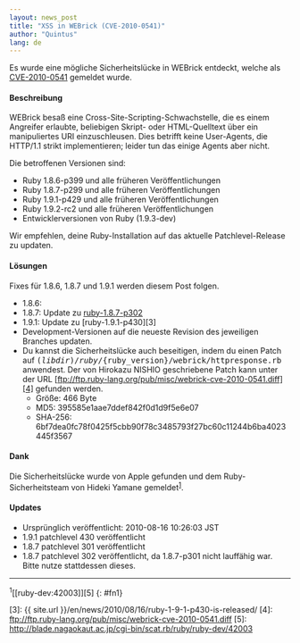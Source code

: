 ```yaml
---
layout: news_post
title: "XSS in WEBrick (CVE-2010-0541)"
author: "Quintus"
lang: de
---
```


Es wurde eine mögliche Sicherheitslücke in WEBrick entdeckt, welche als
[CVE-2010-0541][1] gemeldet wurde.

#### Beschreibung

WEBrick besaß eine Cross-Site-Scripting-Schwachstelle, die es einem
Angreifer erlaubte, beliebigen Skript- oder HTML-Quelltext über ein
manipuliertes URI einzuschleusen. Dies betrifft keine User-Agents, die
HTTP/1.1 strikt implementieren; leider tun das einige Agents aber nicht.

Die betroffenen Versionen sind:

* Ruby 1.8.6-p399 und alle früheren Veröffentlichungen
* Ruby 1.8.7-p299 und alle früheren Veröffentlichungen
* Ruby 1.9.1-p429 und alle früheren Veröffentlichungen
* Ruby 1.9.2-rc2 und alle früheren Veröffentlichungen
* Entwicklerversionen von Ruby (1.9.3-dev)

Wir empfehlen, deine Ruby-Installation auf das aktuelle
Patchlevel-Release zu updaten.

#### Lösungen

Fixes für 1.8.6, 1.8.7 und 1.9.1 werden diesem Post folgen.

* 1\.8.6:
* 1\.8.7: Update zu [ruby-1.8.7-p302][2]
* 1\.9.1: Update zu [ruby-1.9.1-p430][3]
* Development-Versionen auf die neueste Revision des jeweiligen Branches
  updaten.
* Du kannst die Sicherheitslücke auch beseitigen, indem du einen Patch
  auf <tt>$(libdir)/ruby/$\{ruby\_version}/webrick/httpresponse.rb</tt>
  anwendest. Der von Hirokazu NISHIO geschriebene Patch kann unter der
  URL [ftp://ftp.ruby-lang.org/pub/misc/webrick-cve-2010-0541.diff][4]
  gefunden werden.
  * Größe: 466 Byte
  * MD5: 395585e1aae7ddef842f0d1d9f5e6e07
  * SHA-256:
    6bf7dea0fc78f0425f5cbb90f78c3485793f27bc60c11244b6ba4023445f3567

#### Dank

Die Sicherheitslücke wurde von Apple gefunden und dem
Ruby-Sicherheitsteam von Hideki Yamane gemeldet<sup>[1](#fn1)</sup>.

#### Updates

* Ursprünglich veröffentlicht: 2010-08-16 10:26:03 JST
* 1\.9.1 patchlevel 430 veröffentlicht
* 1\.8.7 patchlevel 301 veröffentlicht
* 1\.8.7 patchlevel 302 veröffentlicht, da 1.8.7-p301 nicht lauffähig
  war. Bitte nutze stattdessen dieses.

* * *

<sup>1</sup>[\[ruby-dev:42003\]][5]
{: #fn1}



[1]: http://cve.mitre.org/cgi-bin/cvename.cgi?name=CVE-2010-0541 
[2]: http://blade.nagaokaut.ac.jp/cgi-bin/scat.rb/ruby/ruby-talk/367769 
[3]: {{ site.url }}/en/news/2010/08/16/ruby-1-9-1-p430-is-released/ 
[4]: ftp://ftp.ruby-lang.org/pub/misc/webrick-cve-2010-0541.diff 
[5]: http://blade.nagaokaut.ac.jp/cgi-bin/scat.rb/ruby/ruby-dev/42003 
